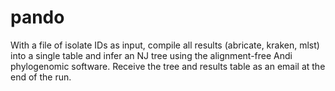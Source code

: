 # pando
With a file of isolate IDs as input, compile all results (abricate, kraken, mlst) into a single table and infer an NJ tree using the alignment-free Andi phylogenomic software.  Receive the tree and results table as an email at the end of the run.

